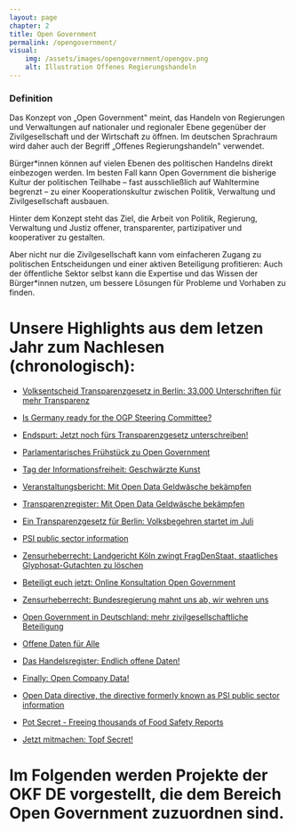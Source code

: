 ```yaml
---
layout: page
chapter: 2
title: Open Government
permalink: /opengovernment/
visual:
    img: /assets/images/opengovernment/opengov.png
    alt: Illustration Offenes Regierungshandeln
---
```


### Definition

Das Konzept von „Open Government" meint, das Handeln von Regierungen und Verwaltungen auf nationaler und regionaler Ebene gegenüber der Zivilgesellschaft und der Wirtschaft zu öffnen. Im deutschen Sprachraum wird daher auch der Begriff „Offenes Regierungshandeln" verwendet.

Bürger\*innen können auf vielen Ebenen des politischen Handelns direkt einbezogen werden. Im besten Fall kann Open Government die bisherige Kultur der politischen Teilhabe – fast ausschließlich auf Wahltermine begrenzt – zu einer Kooperationskultur zwischen Politik, Verwaltung und Zivilgesellschaft ausbauen.

Hinter dem Konzept steht das Ziel, die Arbeit von Politik, Regierung, Verwaltung und Justiz offener, transparenter, partizipativer und kooperativer zu gestalten.

Aber nicht nur die Zivilgesellschaft kann vom einfacheren Zugang zu politischen Entscheidungen und einer aktiven Beteiligung profitieren: Auch der öffentliche Sektor selbst kann die Expertise und das Wissen der Bürger\*innen nutzen, um bessere Lösungen für Probleme und Vorhaben zu finden.	

# Unsere Highlights aus dem letzen Jahr zum Nachlesen (chronologisch):

* [Volksentscheid Transparenzgesetz in Berlin: 33.000 Unterschriften für mehr Transparenz](https://okfn.de/blog/2019/12/volksentscheid-33000-unterschriften-eingereicht/)

* [Is Germany ready for the OGP Steering Committee?](https://okfn.de/blog/2019/11/is-germany-ready-for-the-ogp-steering-committee/)

* [Endspurt: Jetzt noch fürs Transparenzgesetz unterschreiben!](https://okfn.de/blog/2019/10/volksentscheid-endspurt/)

* [Parlamentarisches Frühstück zu Open Government](https://okfn.de/blog/2019/09/parlamentarisches-fruehstueck-open-gov/)

* [Tag der Informationsfreiheit: Geschwärzte Kunst](https://okfn.de/blog/2019/09/tag-der-informationsfreiheit-kunst/)

* [Veranstaltungsbericht: Mit Open Data Geldwäsche bekämpfen](https://okfn.de/blog/2019/05/veranstaltungsbericht-transparenzregister/)

* [Transparenzregister: Mit Open Data Geldwäsche bekämpfen](https://okfn.de/blog/2019/05/transparenzregister-mit-open-data-geldwaesche-bekaempfen/)

* [Ein Transparenzgesetz für Berlin: Volksbegehren startet im Juli](https://okfn.de/blog/2019/05/transparenzgesetz-berlin-startet/)

* [PSI public sector information](https://okfn.de/blog/2019/04/psi-open-data-richtlinie/)

* [Zensurheberrecht: Landgericht Köln zwingt FragDenStaat, staatliches Glyphosat-Gutachten zu löschen](https://okfn.de/blog/2019/04/zensurheberrecht-einstweilige-verfuegung/)

* [Beteiligt euch jetzt: Online Konsultation Open Government](https://okfn.de/blog/2019/04/beteiligt-euch-jetzt-open-government/)

* [Zensurheberrecht: Bundesregierung mahnt uns ab, wir wehren uns](https://okfn.de/blog/2019/03/zensurheberrecht/)

* [Open Government in Deutschland: mehr zivilgesellschaftliche Beteiligung](https://okfn.de/blog/2019/02/open-government-mehr-beteiligung/)

* [Offene Daten für Alle](https://okfn.de/blog/2019/02/offene-daten-fuer-alle/)

* [Das Handelsregister: Endlich offene Daten!](https://okfn.de/blog/2019/02/handelsregister/)

* [Finally: Open Company Data!](https://okfn.de/blog/2019/02/finally-open-company-data/)

* [Open Data directive, the directive formerly known as PSI public sector information](https://okfn.de/blog/2019/01/open-data-directive/)

* [Pot Secret - Freeing thousands of Food Safety Reports](https://okfn.de/blog/2019/01/pot-secret/)

* [Jetzt mitmachen: Topf Secret!](https://okfn.de/blog/2019/01/topf-secret/)

# Im Folgenden werden Projekte der OKF DE vorgestellt, die dem Bereich Open Government zuzuordnen sind.
